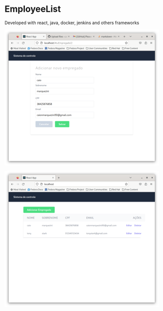 # EmployeeList
Developed with react, java, docker, jenkins and others frameworks

![alt text](https://github.com/caion90/EmployeeList/blob/main/tela_adicionar.png?raw=true)

![alt text](https://github.com/caion90/EmployeeList/blob/main/tela_principal.png?raw=true)
